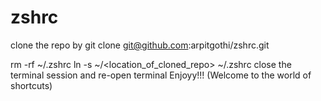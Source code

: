 # zshrc
clone the repo by 
git clone git@github.com:arpitgothi/zshrc.git

rm -rf ~/.zshrc
ln -s ~/<location_of_cloned_repo> ~/.zshrc
close the terminal session and re-open terminal 
Enjoyy!!! (Welcome to the world of shortcuts)